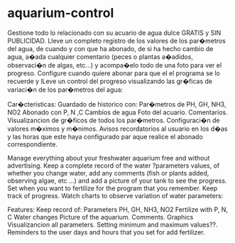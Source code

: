 # aquarium-control

Gestione todo lo relacionado con su acuario de agua dulce GRATIS y SIN PUBLICIDAD. Lleve un completo registro de los valores de los par�metros del agua, de cuando y con que ha abonado, 
de si ha hecho cambio de agua, a�ada cualquier comentario (peces o plantas a�adidos, observaci�n de algas, etc...) y acompa�elo todo de una foto para ver el progreso.
Configure cuando quiere abonar para que el el programa se lo recuerde y lLeve un control del progreso visualizando las gr�ficas de variaci�n de los par�metros del agua:

Car�cteristicas:
Guardado de historico con:
	Par�metros de PH, GH, NH3, NO2
	Abonado con P, N ,C
	Cambios de agua
	Foto del acuario.
	Comentarios.
Visualizancion de gr�ficos de todos los par�metros.
Configuraci�n de valores m�ximos y m�nimos.
Avisos recordatorios al usuario en los d�as y las horas que este haya configurado par aque realice el abonado correspondiente.





Manage everything about your freshwater aquarium free and without advertising. Keep a complete record of the water ?parameters values, 
of whether you change water, add any comments (fish or plants added, observing algae, etc ...) and add  a picture of your tank to see the progress.
Set when you want to fertilize for the program that you remember. Keep track of progress. Watch charts to observe variation of water parameters:

Features:
Keep record of:
Parameters PH, GH, NH3, NO2
Fertilize with P, N, C
Water changes
Picture of the aquarium.
Comments.
Graphics Visualizancion all parameters.
Setting minimum and maximum values??.
Reminders to the user days and hours that you set for add fertilizer.